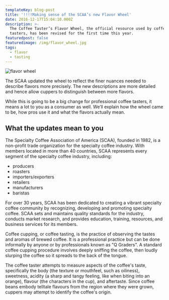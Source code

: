 ```yaml
---	
templateKey: blog-post	
title: '!!!!Making sense of the SCAA’s new Flavor Wheel'	
date: 2016-12-17T15:04:10.000Z	
description: >-	
  The Coffee Taster’s Flavor Wheel, the official resource used by coffee	
  tasters, has been revised for the first time this year.	
featuredpost: false	
featuredimage: /img/flavor_wheel.jpg	
tags:	
  - flavor	
  - tasting	
---	
```

![flavor wheel](/img/flavor_wheel.jpg)	

The SCAA updated the wheel to reflect the finer nuances needed to describe flavors more precisely. The new descriptions are more detailed and hence allow cuppers to distinguish between more flavors.	

While this is going to be a big change for professional coffee tasters, it means a lot to you as a consumer as well. We’ll explain how the wheel came to be, how pros use it and what the flavors actually mean.	

## What the updates mean to you	

The Specialty Coffee Association of America (SCAA), founded in 1982, is a non-profit trade organization for the specialty coffee industry. With members located in more than 40 countries, SCAA represents every segment of the specialty coffee industry, including:	

* producers	
* roasters	
* importers/exporters	
* retailers	
* manufacturers	
* baristas	

For over 30 years, SCAA has been dedicated to creating a vibrant specialty coffee community by recognizing, developing and promoting specialty coffee. SCAA sets and maintains quality standards for the industry, conducts market research, and provides education, training, resources, and business services for its members.	

Coffee cupping, or coffee tasting, is the practice of observing the tastes and aromas of brewed coffee. It is a professional practice but can be done informally by anyone or by professionals known as "Q Graders". A standard coffee cupping procedure involves deeply sniffing the coffee, then loudly slurping the coffee so it spreads to the back of the tongue.	

The coffee taster attempts to measure aspects of the coffee's taste, specifically the body (the texture or mouthfeel, such as oiliness), sweetness, acidity (a sharp and tangy feeling, like when biting into an orange), flavour (the characters in the cup), and aftertaste. Since coffee beans embody telltale flavours from the region where they were grown, cuppers may attempt to identify the coffee's origin.